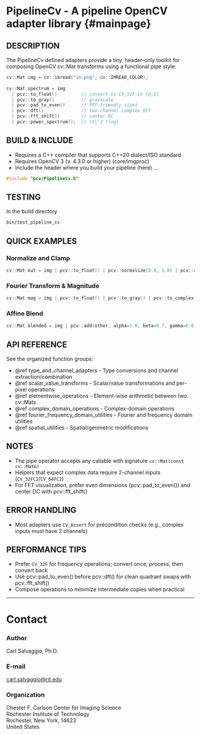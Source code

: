 # PipelineCv - A pipeline OpenCV adapter library {#mainpage}

## DESCRIPTION
The PipelineCv defined adapters provide a tiny, header-only toolkit for composing OpenCV cv::Mat transforms using a functional pipe style:

```cpp
cv::Mat img = cv::imread("in.png", cv::IMREAD_COLOR);
 
cv::Mat spectrum = img
  | pcv::to_float()         // convert to CV_32F in [0,1]
  | pcv::to_gray()          // grayscale
  | pcv::pad_to_even()      // FFT-friendly sizes
  | pcv::dft()              // two-channel complex DFT
  | pcv::fft_shift()        // center DC
  | pcv::power_spectrum();  // |F|^2 (log)
```

## BUILD & INCLUDE
- Requires a C++ compiler that supports C++20 dialect/ISO standard
- Requires OpenCV 3 (v. 4.3.0 or higher) (core/imgproc)
- Include the header where you build your pipeline (here) ...

```cpp
#include "pcv/PipelineCv.h"
```

## TESTING 
In the build directory
```bash
bin/test_pipeline_cv
```

## QUICK EXAMPLES

### Normalize and Clamp
```cpp
cv::Mat out = img | pcv::to_float() | pcv::normalize(0.0, 1.0) | pcv::clamp(0.0, 1.0);
```

### Fourier Transform & Magnitude
```cpp
cv::Mat mag = img | pcv::to_float() | pcv::to_gray() | pcv::to_complex() | pcv::dft() | pcv::magnitude();
```

### Affine Blend
```cpp
cv::Mat blended = img | pcv::add(other, alpha=1.0, beta=0.7, gamma=0.0);
```

## API REFERENCE

See the organized function groups:
- @ref type_and_channel_adapters - Type conversions and channel extraction/combination
- @ref scalar_value_transforms - Scalar/value transformations and per-pixel operations
- @ref elementwise_operations - Element-wise arithmetic between two cv::Mats
- @ref complex_domain_operations - Complex-domain operations
- @ref fourier_frequency_domain_utilities - Fourier and frequency domain utilities
- @ref spatial_utilities - Spatial/geometric modifications

## NOTES
- The pipe operator accepts any callable with signature `cv::Mat(const cv::Mat&)`
- Helpers that expect complex data require 2-channel inputs (`CV_32FC2`/`CV_64FC2`)
- For FFT visualization, prefer even dimensions (pcv::pad_to_even()) and center DC with pcv::fft_shift()

## ERROR HANDLING
- Most adapters use `CV_Assert` for precondition checks (e.g., complex inputs must have 2 channels)

## PERFORMANCE TIPS
- Prefer `CV_32F` for frequency operations; convert once, process, then convert back
- Use pcv::pad_to_even() before pcv::dft() for clean quadrant swaps with pcv::fft_shift()
- Compose operations to minimize intermediate copies when practical

---

# Contact
### Author  
Carl Salvaggio, Ph.D.

### E-mail
carl.salvaggio@rit.edu

### Organization
Chester F. Carlson Center for Imaging Science  
Rochester Institute of Technology  
Rochester, New York, 14623  
United States
